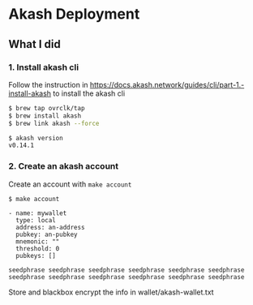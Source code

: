 # Akash Deployment

## What I did

### 1. Install akash cli

Follow the instruction in https://docs.akash.network/guides/cli/part-1.-install-akash to install the akash cli

```sh
$ brew tap ovrclk/tap
$ brew install akash
$ brew link akash --force

$ akash version
v0.14.1
```

### 2. Create an akash account

Create an account with `make account`

```
$ make account

- name: mywallet
  type: local
  address: an-address
  pubkey: an-pubkey
  mnemonic: ""
  threshold: 0
  pubkeys: []

seedphrase seedphrase seedphrase seedphrase seedphrase seedphrase seedphrase seedphrase seedphrase seedphrase seedphrase seedphrase
```

Store and blackbox encrypt the info in wallet/akash-wallet.txt
